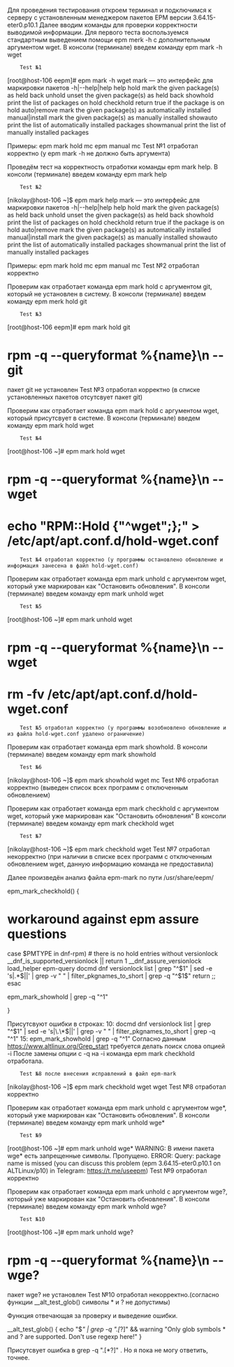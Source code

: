 Для проведения тестирования откроем терминал и подключимся к серверу с установленным менеджером пакетов EPM версии 3.64.15-eter0.p10.1
Далее вводим команды для проверки корректности выводимой информации.
Для первого теста воспользуемся стандартным выведением помощи epm merk -h с дополнительным аргументом wget.
В консоли (терминале) введем команду epm mark -h wget

        Test №1
[root@host-106 eepm]# epm mark -h wget
mark — это интерфейс для маркировки пакетов
    -h|--help|help        help
    hold                  mark the given package(s) as held back
    unhold                unset the given package(s) as held back
    showhold              print the list of packages on hold
    checkhold             return true if the package is on hold
    auto|remove           mark the given package(s) as automatically installed
    manual|install        mark the given package(s) as manually installed
    showauto              print the list of automatically installed packages
    showmanual            print the list of manually installed packages

Примеры:
  epm mark hold mc
  epm manual mc
        Test №1 отработал корректно (у epm mark -h не должно быть аргумента)

Проведём тест на корректность отработки команды epm mark help.
В консоли (терминале) введем команду epm mark help

        Test №2
[nikolay@host-106 ~]$ epm mark help
mark — это интерфейс для маркировки пакетов
    -h|--help|help        help
    hold                  mark the given package(s) as held back
    unhold                unset the given package(s) as held back
    showhold              print the list of packages on hold
    checkhold             return true if the package is on hold
    auto|remove           mark the given package(s) as automatically installed
    manual|install        mark the given package(s) as manually installed
    showauto              print the list of automatically installed packages
    showmanual            print the list of manually installed packages

Примеры:
  epm mark hold mc
  epm manual mc
        Test №2 отработал корректно

Проверим как отработает команда epm mark hold с аргументом git, который не установлен в систему.
В консоли (терминале) введем команду epm merk hold git

        Test №3
[root@host-106 eepm]# epm mark hold git
 # rpm -q --queryformat %{name}\n -- git
пакет git не установлен
        Test №3 отработал корректно (в списке установленных пакетов отсутсвует пакет git)

Проверим как отработает команда epm mark hold c аргументом wget, который присутсвует в системе.
В консоли (терминале) введем команду epm mark hold wget

        Test №4
[root@host-106 ~]# epm mark hold wget
 # rpm -q --queryformat %{name}\n -- wget
 # echo "RPM::Hold {"^wget";};" > /etc/apt/apt.conf.d/hold-wget.conf
        Test №4 отработал корректно (у программы остановлено обновление и информация занесена в файл hold-wget.conf)

Проверим как отработает команда epm mark unhold с аргументом wget, который уже маркирован как "Остановить обновления".
В консоли (терминале) введем команду epm mark unhold wget

        Test №5
 [root@host-106 ~]# epm mark unhold wget
 # rpm -q --queryformat %{name}\n -- wget
 # rm -fv /etc/apt/apt.conf.d/hold-wget.conf
        Test №5 отработал корректно (у программы возобновлено обновление и из файла hold-wget.conf удалено ограничение)

Проверим как отработает команда epm mark showhold.
В консоли (терминале) введем команду epm mark showhold

        Test №6
[nikolay@host-106 ~]$ epm mark showhold
wget
mc
        Test №6 отработал корректно (выведен список всех программ с отключенным обновлением)

Проверим как отработает команда epm mark checkhold с аргументом wget, который уже маркирован как "Остановить обновления"
В консоли (терминале) введем команду epm mark checkhold wget

        Test №7
[nikolay@host-106 ~]$ epm mark checkhold wget
        Test №7 отработал некорректно (при наличии в списке всех программ с отключенным обновлением wget, данную информацию команда не предоставила)

Далее произведён анализ файла epm-mark по пути /usr/share/eepm/

epm_mark_checkhold()
{
# workaround against epm assure questions
case $PMTYPE in
    dnf-rpm)
        # there is no hold entries without versionlock
        __dnf_is_supported_versionlock || return 1
        __dnf_assure_versionlock
        load_helper epm-query
        docmd dnf versionlock list | grep "^$1" | sed -e 's|\.\*$||' | grep -v " " | filter_pkgnames_to_short | grep -q "^$1$"
        return
	;;
esac

epm_mark_showhold | grep -q "^$1$"

}

Присутсвуют ошибки в строках:
10: docmd dnf versionlock list | grep "^$1" | sed -e 's|\.\*$||' | grep -v " " | filter_pkgnames_to_short | grep -q "^$1$"
15: epm_mark_showhold | grep -q "^$1$"
Согласно данным https://www.altlinux.org/Grep_start требуется делать поиск слова опцией -i
После замены опции с -q на -i команда epm mark checkhold отработала.

        Test №8 после внесения исправлений в файл epm-mark
[nikolay@host-106 ~]$ epm mark checkhold wget
wget
        Test №8 отработал корректно

Проверим как отработает команда epm mark unhold с аргументом wge*, который уже маркирован как "Остановить обновления".
В консоли (терминале) введем команду epm mark unhold wge*

        Test №9
[root@host-106 ~]# epm mark unhold wge*
WARNING: В имени пакета wge* есть запрещенные символы. Пропущено.
ERROR: Query: package name is missed  (you can discuss this problem (epm 3.64.15-eter0.p10.1 on ALTLinux/p10) in Telegram: https://t.me/useepm)
        Test №9 отработал корректно

Проверим как отработает команда epm mark unhold с аргументом wge?, который уже маркирован как "Остановить обновления".
В консоли (терминале) введем команду epm mark wnhold wge?

        Test №10
[root@host-106 ~]# epm mark unhold wge?
 # rpm -q --queryformat %{name}\n -- wge?
пакет wge? не установлен
        Test №10 отработал некорректно.(согласно функции __alt_test_glob() символы * и ? не допустимы)

Функция отвечающая за проверку и выведение ошибки.

__alt_test_glob()
{
    echo "$*" | grep -q "\.[*?]" && warning "Only glob symbols * and ? are supported. Don't use regexp here!"
}

Присутсвует ошибка в grep -q "\.[*?]" . Но я пока не могу ответить, точнее.
